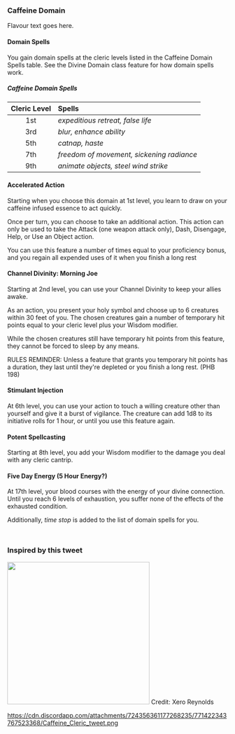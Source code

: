 <div class="phb">

### Caffeine Domain
Flavour text goes here.

#### Domain Spells
You gain domain spells at the cleric levels listed in the Caffeine Domain Spells table. See the Divine Domain class feature for how domain spells work.

##### Caffeine Domain Spells
| Cleric Level | Spells |
|:----:|:-------------|
| 1st  | *expeditious retreat, false life* |
| 3rd  | *blur, enhance ability* |
| 5th  | *catnap, haste* |
| 7th  | *freedom of movement, sickening radiance* |
| 9th  | *animate objects, steel wind strike* |

#### Accelerated Action
Starting when you choose this domain at 1st level, you learn to draw on your caffeine infused essence to act quickly. 

Once per turn, you can choose to take an additional action. This action can only be used to take the Attack (one weapon attack only), Dash, Disengage, Help, or Use an Object action.

You can use this feature a number of times equal to your proficiency bonus, and you regain all expended uses of it when you finish a long rest

#### Channel Divinity: Morning Joe
Starting at 2nd level, you can use your Channel Divinity to keep your allies awake.

As an action, you present your holy symbol and choose up to 6 creatures within 30 feet of you. The chosen creatures gain a number of temporary hit points equal to your cleric level plus your Wisdom modifier.

While the chosen creatures still have temporary hit points from this feature, they cannot be forced to sleep by any means.

RULES REMINDER: Unless a feature that grants you temporary hit points has a duration, they last until they're depleted or you finish a long rest. (PHB 198)

#### Stimulant Injection
At 6th level, you can use your action to touch a willing creature other than yourself and give it a burst of vigilance. The creature can add 1d8 to its initiative rolls for 1 hour, or until you use this feature again.

#### Potent Spellcasting
Starting at 8th level, you add your Wisdom modifier to the damage you deal with any cleric cantrip.

#### Five Day Energy (5 Hour Energy?)
At 17th level, your blood courses with the energy of your divine connection. Until you reach 6 levels of exhaustion, you suffer none of the effects of the exhausted condition. 

Additionally, *time stop* is added to the list of domain spells for you.

<!---

### Potential feature names
Fuel the body, fuel the brain, fuel the soul

brain fuel

body fuel

soul fuel

Pick-Me-Up

--->

```
```
```
```

### Inspired by this tweet
<img 
  src='https://cdn.discordapp.com/attachments/724356361177268235/771422343767523368/Caffeine_Cleric_tweet.png' 
  style='width:325px' />
Credit: Xero Reynolds

https://cdn.discordapp.com/attachments/724356361177268235/771422343767523368/Caffeine_Cleric_tweet.png